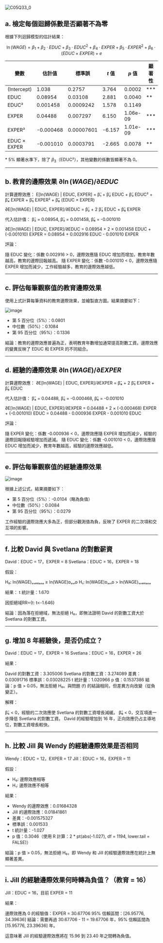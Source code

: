![C05Q33_0](https://github.com/user-attachments/assets/ad332524-cb89-40db-aaaf-bd703e1faaec)



## a. 檢定每個迴歸係數是否顯著不為零

根據下列迴歸模型的估計結果：

$$
\ln(WAGE) = \beta_1 + \beta_2 \cdot EDUC + \beta_3 \cdot EDUC^2 + \beta_4 \cdot EXPER + \beta_5 \cdot EXPER^2 + \beta_6 \cdot (EDUC \times EXPER) + e
$$

| 變數           | 估計值       | 標準誤     | $t$ 值  | $p$ 值         | 顯著性 |
|----------------|--------------|------------|---------|----------------|--------|
| (Intercept)     | 1.038        | 0.2757     | 3.764   | 0.0002         | ***    |
| EDUC            | 0.08954      | 0.03108    | 2.881   | 0.0040         | **     |
| EDUC²           | 0.001458     | 0.0009242  | 1.578   | 0.1149         |        |
| EXPER           | 0.04488      | 0.007297   | 6.150   | 1.06e-09       | ***    |
| EXPER²          | -0.000468    | 0.00007601 | -6.157  | 1.01e-09       | ***    |
| EDUC × EXPER    | -0.001010    | 0.0003791  | -2.665  | 0.0078         | **     |

\* 5% 顯著水準下，除了 $\beta_3$（EDUC²），其他變數的係數皆顯著不為 0。

---

## b. 教育的邊際效果 $\partial \ln(WAGE)/\partial EDUC$

計算邊際效應：
E[ln(WAGE) | EDUC, EXPER] = β̂₁ + β̂₂ EDUC + β̂₃ EDUC² + β̂₄ EXPER + β̂₅ EXPER² + β̂₆ (EDUC × EXPER)

∂E[ln(WAGE) | EDUC, EXPER]/∂EDUC = β̂₂ + 2 β̂₃ EDUC + β̂₆ EXPER

代入估計值：
β̂₂ = 0.08954, β̂₃ = 0.001458, β̂₆ = -0.001010

∂E[ln(WAGE) | EDUC, EXPER]/∂EDUC = 0.08954 + 2 × 0.001458 EDUC + (-0.001010) EXPER
= 0.08954 + 0.002916 EDUC - 0.001010 EXPER

評論：

隨 EDUC 變化：係數 0.002916 > 0，邊際效應隨 EDUC 增加而增加，教育年數越高，教育的邊際回報越高。
隨 EXPER 變化：係數 -0.001010 < 0，邊際效應隨 EXPER 增加而減少，工作經驗越多，教育的邊際效應越低。

---

## c. 評估每筆觀察值的教育邊際效果

使用上式計算每筆資料的教育邊際效果，並繪製直方圖。結果摘要如下：

![image](https://github.com/user-attachments/assets/8ee6e3c0-fe9b-4c0b-a44d-35455bd62276)


- 第 5 百分位（5%）：0.0801
- 中位數（50%）：0.1084
- 第 95 百分位（95%）：0.1336

結論：教育的邊際效應普遍為正，表明教育年數增加通常提高對數工資。邊際效應的變異反映了 EDUC 和 EXPER 的不同組合。

---

## d. 經驗的邊際效果 $\partial \ln(WAGE)/\partial EXPER$

計算邊際效應：
∂E[ln(WAGE) | EDUC, EXPER]/∂EXPER = β̂₄ + 2 β̂₅ EXPER + β̂₆ EDUC

代入估計值：
β̂₄ = 0.04488, β̂₅ = -0.000468, β̂₆ = -0.001010

∂E[ln(WAGE) | EDUC, EXPER]/∂EXPER = 0.04488 + 2 × (-0.000468) EXPER + (-0.001010) EDUC
= 0.04488 - 0.000936 EXPER - 0.001010 EDUC

評論：

隨 EXPER 變化：係數 -0.000936 < 0，邊際效應隨 EXPER 增加而減少，經驗的邊際回報隨經驗增加而遞減。
隨 EDUC 變化：係數 -0.001010 < 0，邊際效應隨 EDUC 增加而減少，教育年數越高，經驗的邊際效應越低。

---

## e. 評估每筆觀察值的經驗邊際效果

![image](https://github.com/user-attachments/assets/4fdb48cc-5efc-4d4f-ac15-e188fb3d89e8)


根據上述公式，結果摘要如下：

- 第 5 百分位（5%）：-0.0104（略為負值）
- 中位數（50%）：0.0084
- 第 95 百分位（95%）：0.0279

工作經驗的邊際效應大多為正，但部分觀測值為負，反映了 EXPER 的二次項和交互項的影響。

---

## f. 比較 David 與 Svetlana 的對數薪資

David：EDUC = 17，EXPER = 8
Svetlana：EDUC = 16，EXPER = 18

假設：

H₀: ln(WAGE)ₛᵥₑₜₗₐₙₐ ≥ ln(WAGE)ᴅₐᵥᵢᴅ
H₁: ln(WAGE)ᴅₐᵥᵢᴅ > ln(WAGE)ₛᵥₑₜₗₐₙₐ

結果：
t 統計量：1.670

因拒絕域RR={t: t<-1.646}

結論：因為落在拒絕域，無法拒絕 H₀，即無法證明 David 的對數工資大於 Svetlana 的對數工資。

---

## g. 增加 8 年經驗後，是否仍成立？

David：EDUC = 17，EXPER = 16
Svetlana：EDUC = 16，EXPER = 26

結果：

David 的對數工資：3.305006
Svetlana 的對數工資：3.274089
差異：0.03091716
標準誤：0.03028225
t 統計量：1.020966
p 值：0.1537386
結論：p 值 > 0.05，無法拒絕 H₀。與問題 (f) 的結論相同，但差異方向改變（從負變正）。

解釋：

β̂₅ < 0，經驗的二次效應使 Svetlana 的對數工資增長減緩。
β̂₆ < 0，交互項進一步降低 Svetlana 的對數工資。
David 的經驗增加到 16 年，正向效應仍占主導地位，對數工資增長較快。

---

## h. 比較 Jill 與 Wendy 的經驗邊際效果是否相同

Wendy：EDUC = 12，EXPER = 17
Jill：EDUC = 16，EXPER = 11

假設：
- H₀: 邊際效應相等
- H₁: 邊際效應不相等

結果：
- Wendy 的邊際效應：0.01684328
- Jill 的邊際效應：0.01841861
- 差異：-0.001575327
- 標準誤：0.001533
- t 統計量：-1.027
- p 值：0.3046（使用 R 計算：2 * pt(abs(-1.027), df = 1194, lower.tail = FALSE)）

結論：p 值 > 0.05，無法拒絕 H₀，即 Wendy 和 Jill 的經驗邊際效應在統計上無顯著差異。

---

## i. Jill 的經驗邊際效果何時轉為負值？（教育 = 16）

Jill：EDUC = 16，目前 EXPER = 11

結果：

邊際效應為 0 的經驗值：EXPER = 30.67706
95% 信賴區間：[26.95776, 34.39636]
結論：需要再過 30.67706 - 11 = 19.67706 年，95% 信賴區間為 [15.95776, 23.39636] 年。

這意味著 Jill 的經驗邊際效應將在 15.96 到 23.40 年之間轉為負值。

